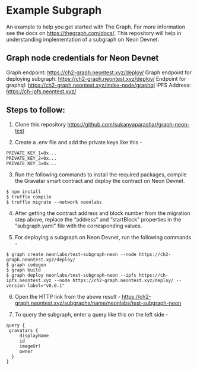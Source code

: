 # Example Subgraph

An example to help you get started with The Graph. For more information see the docs on https://thegraph.com/docs/.
This repository will help in understanding implementation of a subgraph on Neon Devnet.

## Graph node credentials for Neon Devnet

Graph endpoint: https://ch2-graph.neontest.xyz/deploy/
Graph endpoint for deploying subgraph: https://ch2-graph.neontest.xyz/deploy/
Endpoint for graphql: https://ch2-graph.neontest.xyz/index-node/graphql
IPFS Address: https://ch-ipfs.neontest.xyz/

## Steps to follow:

1. Clone this repository https://github.com/sukanyaparashar/graph-neon-test

2. Create a .env file and add the private keys like this -

```
PRIVATE_KEY_1=0x...
PRIVATE_KEY_2=0x...
PRIVATE_KEY_3=0x...
```

3. Run the following commands to install the required packages, compile the Gravatar smart contract and deploy the contract on Neon Devnet.

```
$ npm install
$ truffle compile
$ truffle migrate --network neonlabs
```

4. After getting the contract address and block number from the migration step above, replace the “address” and “startBlock” properties in the “subgraph.yaml” file with the corresponding values.

5. For deploying a subgraph on Neon Devnet, run the following commands -

```
$ graph create neonlabs/test-subgraph-neon --node https://ch2-graph.neontest.xyz/deploy/
$ graph codegen
$ graph build
$ graph deploy neonlabs/test-subgraph-neon --ipfs https://ch-ipfs.neontest.xyz --node https://ch2-graph.neontest.xyz/deploy/ --version-label="v0.0.1"
```

6. Open the HTTP link from the above result - https://ch2-graph.neontest.xyz/subgraphs/name/neonlabs/test-subgraph-neon

7. To query the subgraph, enter a query like this on the left side -

```
query {
 gravatars {
     displayName
     id
     imageUrl
     owner
  }
}
```
